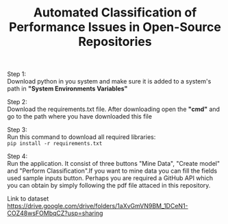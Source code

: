 <h1 style="text-align:center">Automated Classification of Performance Issues in Open-Source Repositories</h1><br>



Step 1:<br>
Download python in you system and make sure it is added to a system's path in <b>"System Environments Variables"</b>

Step 2:<br>
Download the requirements.txt file. After downloading open the <b>"cmd"</b> and go to the path where you have downloaded this file

Step 3:<br>
Run this command to download all required libraries: <br>
<code>pip install -r requirements.txt</code>

Step 4:<br>
Run the application. It consist of three buttons "Mine Data", "Create model" and "Perform Classification".If you want to mine data you can fill the fields used sample inputs button. Perhaps you are required a GitHub API which you can obtain by simply following the pdf file attaced in this repository.

Link to dataset<br>
https://drive.google.com/drive/folders/1aXvGmVN9BM_1DCeN1-COZ48wsFOMbqCZ?usp=sharing <br>
